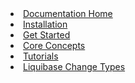 <li><a href="/documentation/index.html"><span>Documentation Home</span></a></li>
<li><a href="/documentation/installation/index.html"><span>Installation</span></a></li>
<li><a href="/get_started/index.html"><span>Get Started</span></a></li>
<li><a href="/documentation/core-concepts/index.html"><span>Core Concepts</span></a></li>
<li><a href="/documentation/tutorials/index.html"><span>Tutorials</span></a></li>
<li><a href="/documentation/changes/index.html"><span>Liquibase Change Types</span></a></li>

